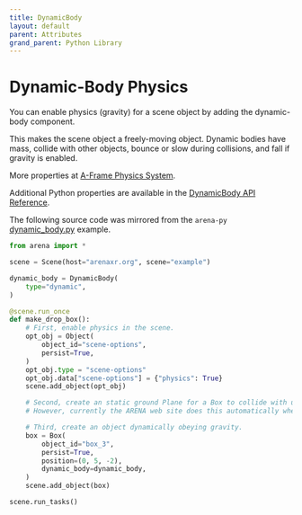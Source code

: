 ```yaml
---
title: DynamicBody
layout: default
parent: Attributes
grand_parent: Python Library
---
```


# Dynamic-Body Physics

You can enable physics (gravity) for a scene object by adding the dynamic-body component.

This makes the scene object a freely-moving object. Dynamic bodies have mass, collide with other objects, bounce or slow during collisions, and fall if gravity is enabled.

More properties at <a href='https://github.com/c-frame/aframe-physics-system/blob/master/CannonDriver.md'>A-Frame Physics System</a>.

Additional Python properties are available in the [DynamicBody API Reference](/content/python-api/attributes/dynamic_body).

The following source code was mirrored from the `arena-py` [dynamic_body.py](https://github.com/arenaxr/arena-py/blob/master/examples/attributes/dynamic_body.py) example.

```python
from arena import *

scene = Scene(host="arenaxr.org", scene="example")

dynamic_body = DynamicBody(
    type="dynamic",
)

@scene.run_once
def make_drop_box():
    # First, enable physics in the scene.
    opt_obj = Object(
        object_id="scene-options",
        persist=True,
    )
    opt_obj.type = "scene-options"
    opt_obj.data["scene-options"] = {"physics": True}
    scene.add_object(opt_obj)

    # Second, create an static ground Plane for a Box to collide with under gravity.
    # However, currently the ARENA web site does this automatically when ["scene-options"] = {"physics": True}.

    # Third, create an object dynamically obeying gravity.
    box = Box(
        object_id="box_3",
        persist=True,
        position=(0, 5, -2),
        dynamic_body=dynamic_body,
    )
    scene.add_object(box)

scene.run_tasks()
```
